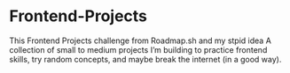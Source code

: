 # Frontend-Projects
This Frontend Projects challenge from Roadmap.sh and my stpid idea
A collection of small to medium projects I’m building to practice frontend skills, try random concepts, and maybe break the internet (in a good way).
